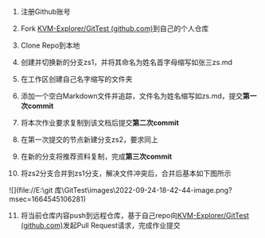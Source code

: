 1. 注册Github账号
  
2. Fork [KVM-Explorer/GitTest (github.com)](https://github.com/KVM-Explorer/GitTest)到自己的个人仓库
  
3. Clone Repo到本地
  
4. 创建并切换新的分支zs1，并将其命名为姓名首字母缩写如张三zs.md
  
5. 在工作区创建自己名字缩写的文件夹
  
6. 添加一个空白Markdown文件并追踪，文件名为姓名缩写如zs.md，提交**第一次commit**
  
7. 将本次作业要求复制到该文档后提交**第二次commit**
  
8. 在第一次提交的节点新建分支zs2，要求同上
  
9. 在新的分支将推荐资料复制，完成**第三次commit**
  
10. 将zs2分支合并到zs1分支，解决文件冲突后，合并后基本如下图所示
  

![](file://E:\git 库\GitTest\images\2022-09-24-18-42-44-image.png?msec=1664545106281)

11. 将当前仓库内容push到远程仓库，基于自己repo向[KVM-Explorer/GitTest (github.com)](https://github.com/KVM-Explorer/GitTest)发起Pull Request请求，完成作业提交